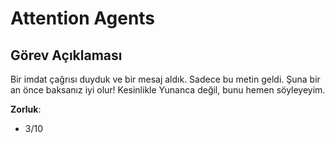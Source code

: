 # Attention Agents

## Görev Açıklaması

Bir imdat çağrısı duyduk ve bir mesaj aldık. Sadece bu metin geldi. Şuna bir an önce baksanız iyi olur! Kesinlikle Yunanca değil, bunu hemen söyleyeyim.

**Zorluk**:
- 3/10
